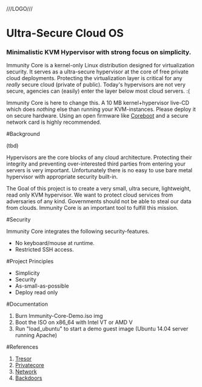 ///LOGO///


Ultra-Secure Cloud OS
=====================

### Minimalistic KVM Hypervisor with strong focus on simplicity.

Immunity Core is a kernel-only Linux distribution designed for virtualization security.
It serves as a ultra-secure hypervisor at the core of free private cloud deployments.
Protecting the virtualization layer is critical for any *really* secure cloud (private of public).
Today's hypervisors are not very secure, agencies can (easily) enter the layer below most cloud servers. :(

Immunity Core is here to change this. A 10 MB kernel+hypervisor live-CD which does *nothing* else than running your KVM-instances.
Please deploy it on secure hardware. Using an open firmware like [Coreboot](http://www.coreboot.org/) and a secure network card is highly recommended.


#Background

(tbd)

Hypervisors are the core blocks of any cloud architecture. 
Protecting their integrity and preventing over-interested third parties from entering your servers is very important.
Unfortunately there is no easy to use bare metal hypervisor with appropriate security built-in. 

The Goal of this project is to create a very small, ultra secure, lightweight, read only KVM hypervisor.
We want to protect cloud services from adversaries of any kind. Governments should not be able to steal our data from clouds. Immunity Core is an important tool to fulfill this mission.


#Security

Immunity Core integrates the following security-features.

+ No keyboard/mouse at runtime.
+ Restricted SSH access.

#Project Principles

+ Simplicity
+ Security
+ As-small-as-possible
+ Deploy read only


#Documentation

1. Burn Immunity-Core-Demo.iso img
2. Boot the ISO on x86_64 with Intel VT or AMD V
3. Run "load_ubuntu" to start a demo guest image (Ubuntu 14.04 server running Apache)


#References
1. [Tresor](http://en.wikipedia.org/wiki/TRESOR)
2. [Privatecore](http://privatecore.com/use-cases/prism-proof-cloud-servers/)
3. [Network](http://www.links.org/?p=330)
4. [Backdoors](http://krebsonsecurity.com/2013/01/backdoors-found-in-barracuda-networks-gear/)

